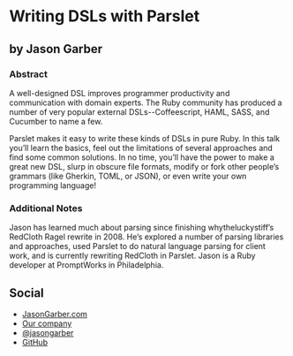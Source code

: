 # Writing DSLs with Parslet #

## by Jason Garber ##

### Abstract ###

A well-designed DSL improves programmer productivity and communication
with domain experts. The Ruby community has produced a number of very
popular external DSLs--Coffeescript, HAML, SASS, and Cucumber to name a few.

Parslet makes it easy to write these kinds of DSLs in pure Ruby. In this
talk you’ll learn the basics, feel out the limitations of several
approaches and find some common solutions. In no time, you’ll have the
power to make a great new DSL, slurp in obscure file formats, modify or
fork other people’s grammars (like Gherkin, TOML, or JSON), or even
write your own programming language!

### Additional Notes ###

Jason has learned much about parsing since finishing whytheluckystiff’s
RedCloth Ragel rewrite in 2008. He’s explored a number of parsing
libraries and approaches, used Parslet to do natural language parsing
for client work, and is currently rewriting RedCloth in Parslet. Jason
is a Ruby developer at PromptWorks in Philadelphia.

## Social ##

* [JasonGarber.com](http://jasongarber.com/ruby-developer)
* [Our company](http://promptworks.com/)
* [@jasongarber](http://twitter.com/jasongarber)
* [GitHub](https://github.com/jgarber)
